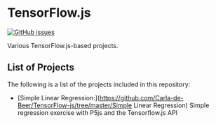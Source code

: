 # TensorFlow.js

[![GitHub issues](https://img.shields.io/github/issues/Carla-de-Beer/TensorFlow-js.svg?style=flat-square)](https://github.com/Carla-de-Beer/TensorFlow-js/issues)

Various TensorFlow.js-based projects.

## List of Projects

The following is a list of the projects included in this repository:

* [Simple Linear Regression:](https://github.com/Carla-de-Beer/TensorFlow-js/tree/master/Simple Linear Regression) Simple regression exercise with P5js and the Tensorflow.js API
